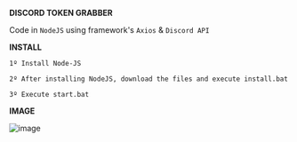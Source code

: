 **DISCORD TOKEN GRABBER**

Code in `NodeJS` using framework's `Axios` & `Discord API`

**INSTALL**

`1º Install Node-JS`

`2º After installing NodeJS, download the files and execute install.bat`

`3º Execute start.bat`

**IMAGE**

![image](https://user-images.githubusercontent.com/69597508/90590057-effeba00-e1b5-11ea-88e0-9340260adce9.png)
